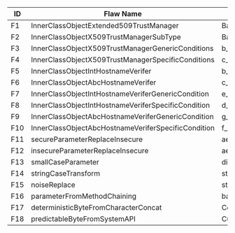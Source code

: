 |ID	|Flaw Name	|Minimal Name|
--- | --- | ---
|F1	|InnerClassObjectExtended509TrustManager	|BareBone_X509TrustManagerCanBypass|
|F2	|InnerClassObjectX509TrustManagerSubType	|BareBone_X509TrustManagerCanNotBypass|
|F3	|InnerClassObjectX509TrustManagerGenericConditions	|b_BareboneTrustManagerConditional|
|F4	|InnerClassObjectX509TrustManagerSpecificConditions	|c_BareboneTrustManagerConditional|
|F5	|InnerClassObjectIntHostnameVerifer	|b_BadHostnameVerifier|
|F6	|InnerClassObjectAbcHostnameVerifer	|c_BadHostnameVerifier|
|F7	|InnerClassObjectIntHostnameVeriferGenericCondition	|e_BadHostnameVerifierWithGenericCondition|
|F8	|InnerClassObjectIntHostnameVeriferSpecificCondition	|d_BadHostnameVerifierWithCondition|
|F9	|InnerClassObjectAbcHostnameVeriferGenericCondition	|g_BadHostnameVerifierWithGenericCondition|
|F10	|InnerClassObjectAbcHostnameVeriferSpecificCondition	|f_BadHostnameVerifierWithCondition|
|F11	|secureParameterReplaceInsecure	|aesGCMNoPaddingReplaceDES|
|F12	|insecureParameterReplaceInsecure	|aesStringReplace|
|F13	|smallCaseParameter	|differentCase|
|F14	|stringCaseTransform	|stringCaseTransform|
|F15	|noiseReplace	|stringReplace|
|F16	|parameterFromMethodChaining	|baseCaseInterProc|
|F17	|deterministicByteFromCharacterConcat	|ComplexStaticIV|
|F18	|predictableByteFromSystemAPI	|CurrentTimeIV|
